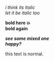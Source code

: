 *i think its italic*  
_let it be italic too_

**bold here :boom:**  
__bold again__  

**_see some mixed one_**<br/>
__*happy?*__ 

this text is normal.
